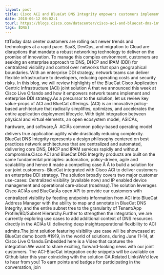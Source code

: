 ```yaml
---
layout: post
title: Cisco ACI and BlueCat DNS Integrity empowers customers implement Enterprise DDI strategy
date: 2018-06-12 00:02:1
tourl: https://blogs.cisco.com/datacenter/cisco-aci-and-bluecat-dns-integrity-empowers-customers-implement-enterprise-ddi-strategy
tags: [DNS]
---
```

tttToday data center customers are rolling out newer trends and technologies at a rapid pace. SaaS, DevOps, and migration to Cloud are disruptions that mandate a robust networking technology to deliver on the promise of innovation. To manage this complex environment, customers are seeking an enterprise approach to DNS, DHCP and IPAM (DDI) for centralized visibility and control over networks that span geographical boundaries. With an enterprise DDI strategy, network teams can deliver flexible infrastructure to developers, reducing operating costs and security risks. In this blog, we will review highlights of the BlueCat Cisco Application Centric Infrastructure (ACI) joint solution Â that we announced this week at Cisco Live Orlando and how it empowers network teams implement and enterprise DDI strategy.As a precursor to the solution, let us review key value-props of ACI and BlueCat offerings. (ACI) is an innovative policy-based architecture that radically simplifies, optimizes, and accelerates the entire application deployment lifecycle. With tight integration between physical and virtual elements, an open ecosystem model, ASICÂs, hardware, and software,Â  ACIÂs common policy-based operating model delivers true application agility while drastically reducing complexity. BlueCat DNS Integrity represents a design philosophy centered on best practices network architectures that are centralized and automated, delivering core DNS, DHCP and IPAM services rapidly and without compromise.Cisco ACI and BlueCat DNS Integrity products are built on the same fundamental principles: automation, policy-driven, agile and scalability and hence it made a compelling case Â Â to build a solution for our joint customers- BlueCat integrated with Cisco ACI to deliver customers an enterprise DDI strategy. The solution broadly covers two major customer use-cases: Centralized visibility (available now) and IP enabled device management and operational care-about (roadmap).The solution leverages Cisco ACIÂs and BlueCatÂs open API to provide our customers with centralized visibility by feeding endpoints information from ACI into BlueCat Address Manager with the ability to map and annotate in BlueCat DNS Integrity, and the entire subnet tree to the granularity of Tenant/App Profile/BD/Subnet Hierarchy.Further to strengthen the integration, we are currently exploring use cases to add additional context of DNS resources directly in the ACIÂs UI delivering deep insightsoperational flexibility to ACI admins.The joint solution featuring visibility use case will be showcased at BlueCat demo booth #1919, in the world of solutions, during June 11-14, at Cisco Live Orlando.Embedded here is a Video that captures the integration.We want to share exciting, forward-looking news with our joint customers. The ACI-BlueCat integration code snippets will be available on Github later this year coinciding with the solution GA.Related LinksWe'd love to hear from you! To earn points and badges for participating in the conversation, join 